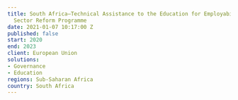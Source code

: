 ```yaml
---
title: South Africa—Technical Assistance to the Education for Employability (E4E)
  Sector Reform Programme
date: 2021-01-07 10:17:00 Z
published: false
start: 2020
end: 2023
client: European Union
solutions:
- Governance
- Education
regions: Sub-Saharan Africa
country: South Africa
---
```


